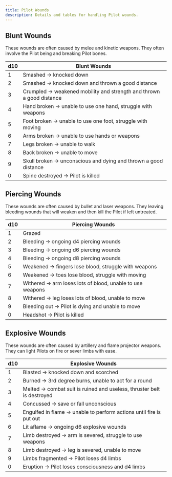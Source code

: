 ```yaml
---
title: Pilot Wounds
description: Details and tables for handling Pilot wounds.
---
```


## Blunt Wounds

These wounds are often caused by melee and kinetic weapons. They often involve the Pilot being and breaking Pilot bones.

| d10 | Blunt Wounds                                                         |
| --- | -------------------------------------------------------------------- |
| 1   | Smashed → knocked down                                               |
| 2   | Smashed → knocked down and thrown a good distance                    |
| 3   | Crumpled → weakened mobility and strength and thrown a good distance |
| 4   | Hand broken → unable to use one hand, struggle with weapons          |
| 5   | Foot broken → unable to use one foot, struggle with moving           |
| 6   | Arms broken → unable to use hands or weapons                         |
| 7   | Legs broken → unable to walk                                         |
| 8   | Back broken → unable to move                                         |
| 9   | Skull broken → unconscious and dying and thrown a good distance      |
| 0   | Spine destroyed → Pilot is killed                                    |

## Piercing Wounds

These wounds are often caused by bullet and laser weapons. They leaving bleeding wounds that will weaken and then kill the Pilot if left untreated.

| d10 | Piercing Wounds                                           |
| --- | --------------------------------------------------------- |
| 1   | Grazed                                                    |
| 2   | Bleeding → ongoing d4 piercing wounds                     |
| 3   | Bleeding → ongoing d6 piercing wounds                     |
| 4   | Bleeding → ongoing d8 piercing wounds                     |
| 5   | Weakened → fingers lose blood, struggle with weapons      |
| 6   | Weakened → toes lose blood, struggle with moving          |
| 7   | Withered → arm loses lots of blood, unable to use weapons |
| 8   | Withered → leg loses lots of blood, unable to move        |
| 9   | Bleeding out → Pilot is dying and unable to move          |
| 0   | Headshot → Pilot is killed                                |

## Explosive Wounds

These wounds are often caused by artillery and flame projector weapons. They can light Pilots on fire or sever limbs with ease.

| d10 | Explosive Wounds                                                       |
| --- | ---------------------------------------------------------------------- |
| 1   | Blasted → knocked down and scorched                                    |
| 2   | Burned → 3rd degree burns, unable to act for a round                   |
| 3   | Melted → combat suit is ruined and useless, thruster belt is destroyed |
| 4   | Concussed → save or fall unconscious                                   |
| 5   | Engulfed in flame → unable to perform actions until fire is put out    |
| 6   | Lit aflame → ongoing d6 explosive wounds                               |
| 7   | Limb destroyed → arm is severed, struggle to use weapons               |
| 8   | Limb destroyed → leg is severed, unable to move                        |
| 9   | Limbs fragmented → Pilot loses d4 limbs                                |
| 0   | Eruption → Pilot loses consciousness and d4 limbs                      |
